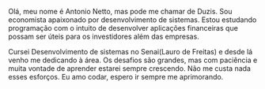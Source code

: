 Olá, meu nome é Antonio Netto, mas pode me chamar de Duzis.
Sou economista apaixonado por desenvolvimento de sistemas. 
Estou estudando programação com o intuito de desenvolver 
aplicações financeiras que possam ser úteis para os investidores 
além das empresas. 

Cursei Desenvolvimento de sistemas no Senai(Lauro de Freitas) e desde lá venho 
me dedicando à área. Os desafios são grandes, mas com paciência
e muita vontade de aprender estarei sempre crescendo. Não me custa
nada esses esforços. Eu amo codar, espero ir sempre me aprimorando. 

